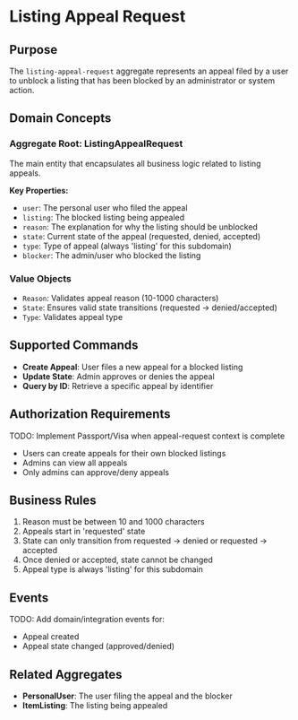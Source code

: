 # Listing Appeal Request

## Purpose
The `listing-appeal-request` aggregate represents an appeal filed by a user to unblock a listing that has been blocked by an administrator or system action.

## Domain Concepts

### Aggregate Root: ListingAppealRequest
The main entity that encapsulates all business logic related to listing appeals.

**Key Properties:**
- `user`: The personal user who filed the appeal
- `listing`: The blocked listing being appealed
- `reason`: The explanation for why the listing should be unblocked
- `state`: Current state of the appeal (requested, denied, accepted)
- `type`: Type of appeal (always 'listing' for this subdomain)
- `blocker`: The admin/user who blocked the listing

### Value Objects
- `Reason`: Validates appeal reason (10-1000 characters)
- `State`: Ensures valid state transitions (requested → denied/accepted)
- `Type`: Validates appeal type

## Supported Commands
- **Create Appeal**: User files a new appeal for a blocked listing
- **Update State**: Admin approves or denies the appeal
- **Query by ID**: Retrieve a specific appeal by identifier

## Authorization Requirements
TODO: Implement Passport/Visa when appeal-request context is complete
- Users can create appeals for their own blocked listings
- Admins can view all appeals
- Only admins can approve/deny appeals

## Business Rules
1. Reason must be between 10 and 1000 characters
2. Appeals start in 'requested' state
3. State can only transition from requested → denied or requested → accepted
4. Once denied or accepted, state cannot be changed
5. Appeal type is always 'listing' for this subdomain

## Events
TODO: Add domain/integration events for:
- Appeal created
- Appeal state changed (approved/denied)

## Related Aggregates
- **PersonalUser**: The user filing the appeal and the blocker
- **ItemListing**: The listing being appealed
